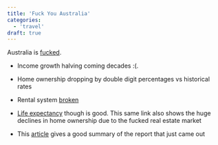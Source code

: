 ```yaml
---
title: 'Fuck You Australia'
categories:
  - 'travel'
draft: true
---
```


Australia is [fucke](https://www.theage.com.au/politics/federal/more-people-renting-for-life-australian-dream-disappears-in-bleak-forecast-20230824-p5dz7o.html)[d](https://www.theage.com.au/politics/federal/more-people-renting-for-life-australian-dream-disappears-in-bleak-forecast-20230824-p5dz7o.html).

- Income growth halving coming decades :(.

- Home ownership dropping by double digit percentages vs historical rates

- Rental system [broken](https://www.abc.net.au/news/2023-08-26/how-the-rental-market-broke-can-it-be-fixed/102767494)

- [Life expectancy](https://www.theage.com.au/politics/federal/more-people-renting-for-life-australian-dream-disappears-in-bleak-forecast-20230824-p5dz7o.html) though is good. This same link also shows the huge declines in home ownership due to the fucked real estate market

- This [article](https://www.abc.net.au/news/2023-08-24/intergenerational-report-work-ageing-economy-climate-in-2063/102769156) gives a good summary of the report that just came out

